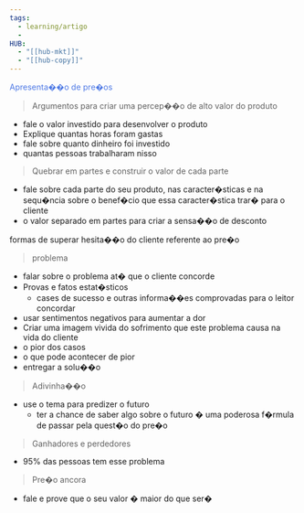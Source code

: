 ```yaml
---
tags:
  - learning/artigo
  - 
HUB:
  - "[[hub-mkt]]"
  - "[[hub-copy]]"
---
```



<font color = #4e79e5 >Apresenta��o de pre�os </font>

> Argumentos para criar uma percep��o de alto valor do produto
- fale o valor investido para desenvolver o produto
- Explique quantas horas foram gastas
- fale sobre quanto dinheiro foi investido
- quantas pessoas trabalharam nisso

> Quebrar em partes e construir o valor de cada parte
- fale sobre cada parte do seu produto, nas caracter�sticas e na sequ�ncia sobre o benef�cio que essa caracter�stica trar� para o cliente
- o valor separado em partes para criar a sensa��o de desconto

formas de superar hesita��o do cliente referente ao pre�o

> problema
- falar sobre o problema at� que o cliente concorde 
- Provas e fatos estat�sticos
	- cases de sucesso e outras informa��es comprovadas para o leitor concordar
- usar sentimentos negativos para aumentar a dor
- Criar uma imagem vivida do sofrimento que este problema causa na vida do cliente
- o pior dos casos
- o que pode acontecer de pior
- entregar a solu��o

> Adivinha��o
- use o tema para predizer o futuro
	- ter a chance de saber algo sobre o futuro � uma poderosa f�rmula de passar pela quest�o do pre�o

> Ganhadores e perdedores
- 95% das pessoas tem esse problema

> Pre�o ancora 
- fale e prove que o seu valor � maior do que ser�
